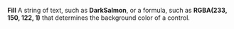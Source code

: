 **Fill** A string of text, such as **DarkSalmon**, or a formula, such as **RGBA(233, 150, 122, 1)** that determines the background color of a control.
